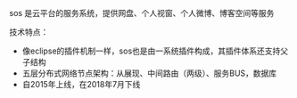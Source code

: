 sos 是云平台的服务系统，提供网盘、个人视窗、个人微博、博客空间等服务

技术特点：
- 像eclipse的插件机制一样，sos也是由一系统插件构成，其插件体系还支持父子结构
- 五层分布式网络节点架构：从展现、中间路由（两级）、服务BUS，数据库
- 自2015年上线，在2018年7月下线